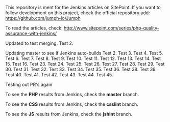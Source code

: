 This repository is ment for the Jenkins articles on SitePoint. If you want to follow development on this project, check the official repository add: https://github.com/jumph-io/Jumph

To read the articles, check: http://www.sitepoint.com/series/php-quality-assurance-with-jenkins/

Updated to test merging.
Test 2.

Updating master to see if Jenkins auto-builds
Test 2.
Test 3.
Test 4.
Test 5.
Test 6.
Test 7.
Test 8.
Test 9.
Test 10.
Test 11.
Test 12.
Test 13.
Test 14.
Test 15.
Test 16.
Test 23.
Test 24.
Test 25.
Test 26.
Test 27.
Test 28.
Test 29.
Test 30.
Test 31.
Test 32.
Test 33.
Test 34.
Test 35.
Test 36.
Test 38.
Test 39.
Test 40.
Test 41.
Test 42.
Test 43.
Test 44.
Test 45.

Testing out PR's again

To see the **PHP** results from Jenkins, check the **master** branch.

To see the **CSS** results from Jenkins, check the **csslint** branch.

To see the **JS** results from Jenkins, check the **jshint** branch.
